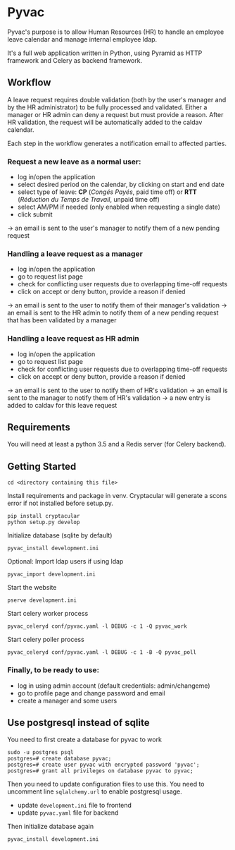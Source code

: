 Pyvac
=====

Pyvac's purpose is to allow Human Resources (HR) to handle an employee leave calendar and manage internal employee ldap.

It's a full web application written in Python, using Pyramid as HTTP framework and Celery as backend framework.

Workflow
--------

A leave request requires double validation (both by the user's manager and by the HR administrator) to be fully processed and validated.
Either a manager or HR admin can deny a request but must provide a reason.
After HR validation, the request will be automatically added to the caldav calendar.

Each step in the workflow generates a notification email to affected parties.

### Request a new leave as a normal user:

- log in/open the application
- select desired period on the calendar, by clicking on start and end date
- select type of leave: **CP** (*Congés Payés*, paid time off) or **RTT** (*Réduction du Temps de Travail*, unpaid time off)
- select AM/PM if needed (only enabled when requesting a single date)
- click submit

-> an email is sent to the user's manager to notify them of a new pending request

### Handling a leave request as a manager

- log in/open the application
- go to request list page
- check for conflicting user requests due to overlapping time-off requests
- click on accept or deny button, provide a reason if denied

-> an email is sent to the user to notify them of their manager's validation
-> an email is sent to the HR admin to notify them of a new pending request that has been validated by a manager

### Handling a leave request as HR admin

- log in/open the application
- go to request list page
- check for conflicting user requests due to overlapping time-off requests
- click on accept or deny button, provide a reason if denied

-> an email is sent to the user to notify them of HR's validation
-> an email is sent to the manager to notify them of HR's validation
-> a new entry is added to caldav for this leave request


Requirements
------------

You will need at least a python 3.5 and a Redis server (for Celery backend).

Getting Started
---------------

    cd <directory containing this file>

Install requirements and package in venv. Cryptacular will generate a scons error if not installed before setup.py.

    pip install cryptacular
    python setup.py develop

Initialize database (sqlite by default)

    pyvac_install development.ini

Optional: Import ldap users if using ldap

    pyvac_import development.ini

Start the website

    pserve development.ini

Start celery worker process

    pyvac_celeryd conf/pyvac.yaml -l DEBUG -c 1 -Q pyvac_work

Start celery poller process

    pyvac_celeryd conf/pyvac.yaml -l DEBUG -c 1 -B -Q pyvac_poll

### Finally, to be ready to use:

- log in using admin account (default credentials: admin/changeme)
- go to profile page and change password and email
- create a manager and some users


Use postgresql instead of sqlite
--------------------------------

You need to first create a database for pyvac to work

    sudo -u postgres psql
    postgres=# create database pyvac;
    postgres=# create user pyvac with encrypted password 'pyvac';
    postgres=# grant all privileges on database pyvac to pyvac;

Then you need to update configuration files to use this. You need to uncomment line `sqlalchemy.url` to enable postgresql usage.

* update `development.ini` file to frontend
* update `pyvac.yaml` file for backend

Then initialize database again

    pyvac_install development.ini
